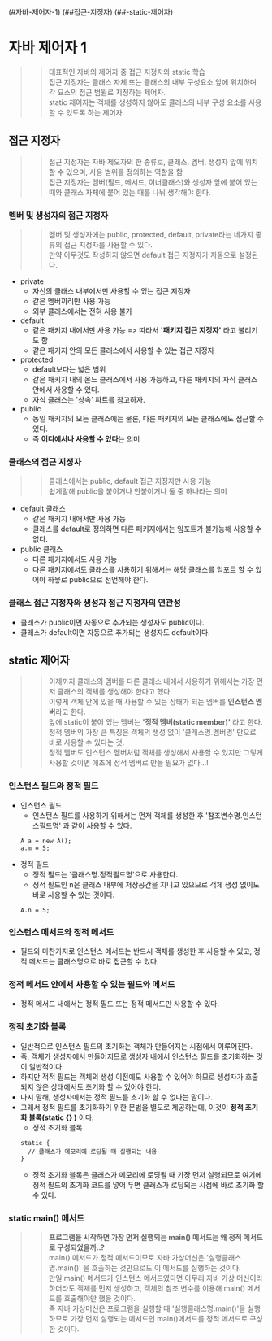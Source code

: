 (#자바-제어자-1)
(##접근-지정자)
(##-static-제어자)

# 자바 제어자 1
>> 대표적인 자바의 제어자 중 접근 지정자와 static 학습 <br>
>> 접근 지정자는 클래스 자체 또는 클래스의 내부 구성요소 앞에 위치하며 각 요소의 접근 범윌르 지정하는 제어자.<br>
>> static 제어자는 객체를 생성하지 않아도 클래스의 내부 구성 요소를 사용할 수 있도록 하는 제어자.

## 접근 지정자
>> 접근 지정자는 자바 제오자의 한 종류로, 클래스, 멤버, 생성자 앞에 위치할 수 있으며, 사용 범위를 정의하는 역할을 함<br>
>> 접근 지정자는 멤버(필드, 메서드, 이너클래스)와 생성자 앞에 붙어 있는 때와 클래스 자체에 붙어 있는 때를 나눠 생각해야 한다.

### 멤버 및 생성자의 접근 지정자
>> 멤버 및 생성자에는 public, protected, default, private라는 네가지 종류의 접근 지정자를 사용할 수 있다.<br>
>> 만약 아무것도 작성하지 않으면 default 접근 지정자가 자동으로 설정된다.
- private
  - 자신의 클래스 내부에서만 사용할 수 있는 접근 지정자
  - 같은 멤버끼리만 사용 가능
  - 외부 클래스에서는 전혀 사용 불가   
- default
  - 같은 패키지 내에서만 사용 가능 => 따라서 **'패키지 접근 지정자'** 라고 불리기도 함
  - 같은 패키지 안의 모든 클래스에서 사용할 수 있는 접근 지정자
- protected
  - default보다는 넓은 범위
  - 같은 패키지 내의 몯느 클래스에서 사용 가능하고, 다른 패키지의 자식 클래스 안에서 사용할 수 있다.
  - 자식 클래스는 '상속' 파트를 참고하자. 
- public
  - 동일 패키지의 모든 클래스에는 물론, 다른 패키지의 모든 클래스에도 접근할 수 있다.
  - 즉 **어디에서나 사용할 수 있다**는 의미

### 클래스의 접근 지정자
>> 클래스에서는 public, default 접근 지정자만 사용 가능<br>
>> 쉽게말해 public을 붙이거나 안붙이거나 둘 중 하나라는 의미
- default 클래스
  - 같은 패키지 내애서만 사용 가능
  - 클래스를 default로 정의하면 다른 패키지에서는 임포트가 불가능해 사용할 수 없다.
- public 클래스
  - 다른 패키지에서도 사용 가능
  - 다른 패키지에서도 클래스를 사용하기 위해서는 해당 클래스를 임포트 할 수 있어야 하믛로 public으로 선언해야 한다. 

### 클래스 접근 지정자와 생성자 접근 지정자의 연관성
- 클래스가 public이면 자동으로 추가되는 생성자도 public이다.
- 클래스가 default이면 자동으로 추가되는 생성자도 default이다.

## static 제어자
>> 이제까지 클래스의 멤버를 다른 클래스 내에서 사용하기 위해서는 가장 먼저 클래스의 객체를 생성해야 한다고 했다.<br>
>> 이렇게 객체 안에 있을 때 사용할 수 있는 상태가 되는 멤버를 **인스턴스 멤버**라고 한다.<br>
>> 앞에 static이 붙어 있는 멤버는 **'정적 멤버(static member)'** 라고 한다.<br>
>> 정적 멤버의 가장 큰 특징은 객체의 생성 없이 '클래스명.멤버명' 만으로 바로 사용할 수 있다는 것.<br>
>> 정적 멤버도 인스턴스 멤버처럼 객체를 생성해서 사용할 수 있지만 그렇게 사용할 것이면 애초에 정적 멤버로 만들 필요가 없다...!
### 인스턴스 필드와 정적 필드
- 인스턴스 필드
  - 인스턴스 필드를 사용하기 위해서는 먼저 객체를 생성한 후 '참조변수명.인스턴스필드명' 과 같이 사용할 수 있다.
  ```
  A a = new A();
  a.m = 5;
  ```
- 정적 필드
  - 정적 필드는 '클래스명.정적필드명'으로 사용한다.
  - 정적 필드인 n은 클래스 내부에 저장공간을 지니고 있으므로 객체 생성 없이도 바로 사용할 수 있는 것이다.
  ```
  A.n = 5;
  ```
### 인스턴스 메서드와 정적 메서드
- 필드와 마찬가지로 인스턴스 메서드는 반드시 객체를 생성한 후 사용할 수 있고, 정적 메서드는 클래스명으로 바로 접근할 수 있다.

### 정적 메서드 안에서 사용할 수 있는 필드와 메서드
- 정적 메서드 내에서는 정적 필드 또는 정적 메서드만 사용할 수 있다.

### 정적 초기화 블록
- 일반적으로 인스턴스 필드의 초기화는 객체가 만들어지는 시점에서 이루어진다.
- 즉, 객체가 생성자에서 만들어지므로 생성자 내에서 인스턴스 필드를 초기화하는 것이 일반적이다.
- 하지만 적적 필드는 객체의 생성 이전에도 사용할 수 있어야 하므로 생성자가 호출되지 않은 상태에서도 초기화 할 수 있어야 한다.
- 다시 말해, 생성자에서는 정적 필드를 초기화 할 수 없다는 말이다.
- 그래서 정적 필드를 초기화하기 위한 문법을 별도로 제공하는데, 이것이 **정적 초기화 블록(static {} )** 이다.
  - 정적 초기화 블록
  ```
  static {
    // 클래스가 메모리에 로딩될 때 실행되는 내용
  }
  ```
  - 정적 초기화 블록은 클래스가 메모리에 로딩될 때 가장 먼저 실행되므로 여기에 정적 필드의 초기화 코드를 넣어 두면 클래스가 로딩되는 시점에 바로 초기화 할 수 있다.

### static main() 메서드
>> **프로그램을 시작하면 가장 먼저 실행되는 main() 메서드는 왜 정적 메서드로 구성되었을까..?**<br>
>> main() 메서드가 정적 메서드이므로 자바 가상머신은 '실행클래스명.main()' 을 호출하는 것만으로도 이 메서드를 실행하는 것이다.<br>
>> 만일 main() 메서드가 인스턴스 메서드였다면 아무리 자바 가상 머신이라 하더라도 객체를 먼저 생성하고, 객체의 참조 변수를 이용해 main() 메서드를 호출해야만 했을 것이다.<br>
>> 즉 자바 가상머신은 프로그램을 실행할 때 '실행클래스명.main()'을 실행하므로 가장 먼저 실행되는 메서드인 main()메서드를 정적 메서드로 구성한 것이다.

